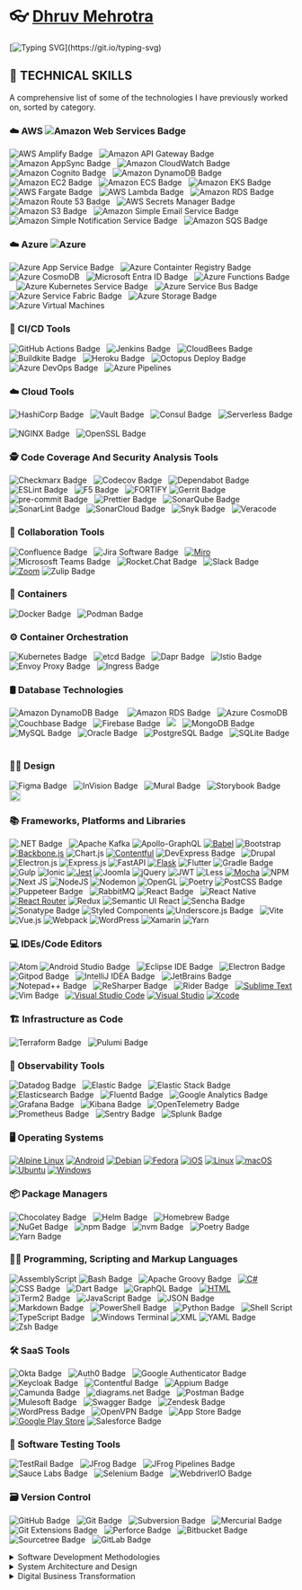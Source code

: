 # 👓 [Dhruv Mehrotra](https://github.com/dhruvmehrotra)  #

[![Typing SVG](https://readme-typing-svg.demolab.com?font=Fira+Code&weight=900&pause=500&vCenter=true&width=1000&lines=A+hands-on+technology+and+engineering+leader.;Over+18+years+of+experience+leading+globally+distributed+teams.)](https://git.io/typing-svg)

<!--
**dhruvmehrotra/dhruvmehrotra** is a ✨ _special_ ✨ repository because its `README.md` (this file) appears on your GitHub profile.

Here are some ideas to get you started:

- 🔭 I’m currently working on ...
- 🌱 I’m currently learning ...
- 👯 I’m looking to collaborate on ...
- 🤔 I’m looking for help with ...
- 💬 Ask me about ...
- 📫 How to reach me: ...
- 😄 Pronouns: ...
- ⚡ Fun fact: ...
-->

## 🥷 TECHNICAL SKILLS

A comprehensive list of some of the technologies I have previously worked on, sorted by category.

### ☁️ AWS <img src="https://img.shields.io/badge/Amazon%20Web%20Services-232F3E?logo=amazonwebservices&logoColor=fff" alt="Amazon Web Services Badge">&nbsp;&nbsp; 
 
<img src="https://img.shields.io/badge/AWS%20Amplify-F90?logo=awsamplify&logoColor=fff" alt="AWS Amplify Badge">&nbsp;&nbsp;
<img src="https://img.shields.io/badge/Amazon%20API%20Gateway-FF4F8B?logo=amazonapigateway&logoColor=fff" alt="Amazon API Gateway Badge">&nbsp;&nbsp;
<img src="https://img.shields.io/badge/Amazon%20AppSync-FF4F8B?logo=amazonapigateway&logoColor=fff" alt="Amazon AppSync Badge">&nbsp;&nbsp;
<img src="https://img.shields.io/badge/Amazon%20CloudWatch-FF4F8B?logo=amazoncloudwatch&logoColor=fff" alt="Amazon CloudWatch Badge">&nbsp;&nbsp;
<img src="https://img.shields.io/badge/Amazon%20Cognito-DD344C?logo=amazoncognito&logoColor=fff" alt="Amazon Cognito Badge">&nbsp;&nbsp;
<img src="https://img.shields.io/badge/Amazon%20DynamoDB-4053D6?logo=amazondynamodb&logoColor=fff" alt="Amazon DynamoDB Badge"> &nbsp;&nbsp;
<img src="https://img.shields.io/badge/Amazon%20EC2-F90?logo=amazonec2&logoColor=fff" alt="Amazon EC2 Badge">&nbsp;&nbsp;
<img src="https://img.shields.io/badge/Amazon%20ECS-F90?logo=amazonecs&logoColor=fff" alt="Amazon ECS Badge">&nbsp;&nbsp;
<img src="https://img.shields.io/badge/Amazon%20EKS-F90?logo=amazoneks&logoColor=fff" alt="Amazon EKS Badge">&nbsp;&nbsp;
<img src="https://img.shields.io/badge/AWS%20Fargate-F90?logo=awsfargate&logoColor=fff" alt="AWS Fargate Badge">&nbsp;&nbsp;
<img src="https://img.shields.io/badge/AWS%20Lambda-F90?logo=awslambda&logoColor=fff" alt="AWS Lambda Badge">&nbsp;&nbsp;
<img src="https://img.shields.io/badge/Amazon%20RDS-527FFF?logo=amazonrds&logoColor=fff" alt="Amazon RDS Badge">&nbsp;&nbsp;
<img src="https://img.shields.io/badge/Amazon%20Route%2053-8C4FFF?logo=amazonroute53&logoColor=fff" alt="Amazon Route 53 Badge">&nbsp;&nbsp;
<img src="https://img.shields.io/badge/AWS%20Secrets%20Manager-DD344C?logo=awssecretsmanager&logoColor=fff" alt="AWS Secrets Manager Badge">&nbsp;&nbsp;
<img src="https://img.shields.io/badge/Amazon%20S3-569A31?logo=amazons3&logoColor=fff" alt="Amazon S3 Badge">&nbsp;&nbsp;
<img src="https://img.shields.io/badge/Amazon%20Simple%20Email%20Service-DD344C?logo=amazonsimpleemailservice&logoColor=fff" alt="Amazon Simple Email Service Badge">&nbsp;&nbsp;
<img src="https://img.shields.io/badge/Amazon%20SNS-DD344C?logo=amazonsqs&logoColor=fff" alt="Amazon Simple Notification Service Badge">&nbsp;&nbsp;
<img src="https://img.shields.io/badge/Amazon%20SQS-FF4F8B?logo=amazonsqs&logoColor=fff" alt="Amazon SQS Badge">&nbsp;&nbsp;
  
### ☁️ Azure <img src="https://badgen.net/static/%20/Azure?icon=azure" alt="Azure">&nbsp;&nbsp; 

<img src="https://img.shields.io/badge/Azure%20App%20Service-2F93E0?logo=azure&logoColor=fff" alt="Azure App Service Badge">&nbsp;&nbsp;
<img src="https://img.shields.io/badge/Azure%20Container%20Registry-2F93E0?logo=azure&logoColor=fff" alt="Azure Containter Registry Badge">&nbsp;&nbsp;
<img src="https://img.shields.io/badge/Azure%20CosmosDB-2F93E0?logo=azure&logoColor=fff" alt="Azure CosmoDB">&nbsp;&nbsp;
<img src="https://img.shields.io/badge/Microsoft%20Entra%20ID-2F93E0?logo=azure&logoColor=fff" alt="Microsoft Entra ID Badge">&nbsp;&nbsp;
<img src="https://img.shields.io/badge/Azure%20Functions-2F93E0?logo=azure&logoColor=fff" alt="Azure Functions Badge">&nbsp;&nbsp;
<img src="https://img.shields.io/badge/Azure%20Kubernetes%20Service-2F93E0?logo=azure&logoColor=fff" alt="Azure Kubernetes Service Badge">&nbsp;&nbsp;
<img src="https://img.shields.io/badge/Azure%20Service%20Bus-2F93E0?logo=azure&logoColor=fff" alt="Azure Service Bus Badge">&nbsp;&nbsp;
<img src="https://img.shields.io/badge/Azure%20Service%20Fabric-2F93E0?logo=azure&logoColor=fff" alt="Azure Service Fabric Badge">&nbsp;&nbsp;
<img src="https://img.shields.io/badge/Azure%20Storage-2F93E0?logo=azure&logoColor=fff" alt="Azure Storage Badge">&nbsp;&nbsp;
<img src="https://img.shields.io/badge/Azure%20Virtual%20Machines-2F93E0?logo=azure&logoColor=fff" alt="Azure Virtual Machines">&nbsp;&nbsp;

### 📲 CI/CD Tools

<img src="https://img.shields.io/badge/GitHub%20Actions-2088FF?logo=githubactions&logoColor=fff" alt="GitHub Actions Badge">&nbsp;&nbsp;
<img src="https://img.shields.io/badge/Jenkins-D24939?logo=jenkins&logoColor=fff" alt="Jenkins Badge">&nbsp;&nbsp;
<img src="https://img.shields.io/badge/CloudBees-1997B5?logo=cloudbees&logoColor=fff" alt="CloudBees Badge">&nbsp;&nbsp;
<img src="https://img.shields.io/badge/Buildkite-14CC80?logo=buildkite&logoColor=fff" alt="Buildkite Badge">&nbsp;&nbsp;
<img src="https://img.shields.io/badge/Heroku-430098?logo=heroku&logoColor=fff" alt="Heroku Badge">&nbsp;&nbsp;
<img src="https://img.shields.io/badge/Octopus%20Deploy-2F93E0?logo=octopusdeploy&logoColor=fff" alt="Octopus Deploy Badge">&nbsp;&nbsp;
<img src="https://img.shields.io/badge/Azure%20DevOps-2F93E0?logo=azure&logoColor=fff" alt="Azure DevOps Badge">&nbsp;&nbsp;
<img src="https://badgen.net/static/%20/Azure%20Pipelines?icon=azurepipelines" alt="Azure Pipelines">&nbsp;&nbsp; 

### ☁️ Cloud Tools

<img src="https://img.shields.io/badge/HashiCorp-000?logo=hashicorp&logoColor=fff" alt="HashiCorp Badge">&nbsp;&nbsp;
<img src="https://img.shields.io/badge/Vault-FFEC6E?logo=vault&logoColor=000" alt="Vault Badge">&nbsp;&nbsp;
<img src="https://img.shields.io/badge/Consul-F24C53?logo=consul&logoColor=fff" alt="Consul Badge">&nbsp;&nbsp;
<img src="https://img.shields.io/badge/Serverless-FD5750?logo=serverless&logoColor=fff" alt="Serverless Badge">&nbsp;&nbsp;     
<img src="https://img.shields.io/badge/NGINX-009639?logo=nginx&logoColor=fff" alt="NGINX Badge">&nbsp;&nbsp;
<img src="https://img.shields.io/badge/OpenSSL-721412?logo=openssl&logoColor=fff" alt="OpenSSL Badge">&nbsp;&nbsp;

### 🕵 Code Coverage And Security Analysis Tools

<img src="https://img.shields.io/badge/Checkmarx-54B848?logo=checkmarx&logoColor=fff" alt="Checkmarx Badge">&nbsp;&nbsp;
<img src="https://img.shields.io/badge/Codecov-F01F7A?logo=codecov&logoColor=fff" alt="Codecov Badge">&nbsp;&nbsp;
<img src="https://img.shields.io/badge/Dependabot-025E8C?logo=dependabot&logoColor=fff" alt="Dependabot Badge">&nbsp;&nbsp;
<img src="https://img.shields.io/badge/ESLint-4B32C3?logo=eslint&logoColor=fff" alt="ESLint Badge">&nbsp;&nbsp;
<img src="https://img.shields.io/badge/F5-E4002B?logo=f5&logoColor=fff" alt="F5 Badge">&nbsp;&nbsp;
![FORTIFY](https://img.shields.io/badge/FORTIFY-4EAA25)
<img src="https://img.shields.io/badge/Gerrit-EEE?logo=gerrit&logoColor=000" alt="Gerrit Badge">&nbsp;&nbsp;
<img src="https://img.shields.io/badge/pre--commit-FAB040?logo=precommit&logoColor=fff" alt="pre-commit Badge">&nbsp;&nbsp;
<img src="https://img.shields.io/badge/Prettier-F7B93E?logo=prettier&logoColor=fff" alt="Prettier Badge">&nbsp;&nbsp;
<img src="https://img.shields.io/badge/SonarQube-4E9BCD?logo=sonarqube&logoColor=fff" alt="SonarQube Badge">&nbsp;&nbsp;
<img src="https://img.shields.io/badge/SonarLint-CB2029?logo=sonarlint&logoColor=fff" alt="SonarLint Badge">&nbsp;&nbsp;
<img src="https://img.shields.io/badge/SonarCloud-F3702A?logo=sonarcloud&logoColor=fff" alt="SonarCloud Badge">&nbsp;&nbsp;
<img src="https://img.shields.io/badge/Snyk-4C4A73?logo=snyk&logoColor=fff" alt="Snyk Badge">&nbsp;&nbsp;
![Veracode](https://img.shields.io/badge/Veracode-4EAA25)

### 💬 Collaboration Tools 

<img src="https://img.shields.io/badge/Confluence-0052CC?logo=confluence&logoColor=fff" alt="Confluence Badge">&nbsp;&nbsp;
<img src="https://img.shields.io/badge/Jira%20Software-0052CC?logo=jirasoftware&logoColor=fff" alt="Jira Software Badge">&nbsp;&nbsp;
[![Miro](https://img.shields.io/badge/Miro-050038?logo=miro&logoColor=fff)](#)
<img src="https://img.shields.io/badge/Micrososft%20Teams-512BD4?logo=microsoft&logoColor=fff" alt="Micrososft Teams Badge">&nbsp;&nbsp;
<img src="https://img.shields.io/badge/Rocket.Chat-F5455C?logo=rocketdotchat&logoColor=fff" alt="Rocket.Chat Badge">&nbsp;&nbsp;
<img src="https://img.shields.io/badge/Slack-4A154B?logo=slack&logoColor=fff" alt="Slack Badge">&nbsp;&nbsp;
[![Zoom](https://img.shields.io/badge/Zoom-2D8CFF?logo=zoom&logoColor=white)](#)
<img src="https://img.shields.io/badge/Zulip-6492FE?logo=zulip&logoColor=fff" alt="Zulip Badge">&nbsp;&nbsp;	

### 🚚 Containers 
<img src="https://img.shields.io/badge/Docker-2496ED?logo=docker&logoColor=fff" alt="Docker Badge">&nbsp;&nbsp;
<img src="https://img.shields.io/badge/Podman-892CA0?logo=podman&logoColor=fff" alt="Podman Badge">&nbsp;&nbsp;

### ⚙️ Container Orchestration 
<img src="https://img.shields.io/badge/Kubernetes-326CE5?logo=kubernetes&logoColor=fff" alt="Kubernetes Badge">&nbsp;&nbsp;
<img src="https://img.shields.io/badge/etcd-419EDA?logo=etcd&logoColor=fff" alt="etcd Badge">&nbsp;&nbsp;
<img src="https://img.shields.io/badge/Dapr-0D2192?logo=dapr&logoColor=fff" alt="Dapr Badge">&nbsp;&nbsp;
<img src="https://img.shields.io/badge/Istio-466BB0?logo=istio&logoColor=fff" alt="Istio Badge">&nbsp;&nbsp;
<img src="https://img.shields.io/badge/Envoy%20Proxy-AC6199?logo=envoyproxy&logoColor=fff" alt="Envoy Proxy Badge">&nbsp;&nbsp;
<img src="https://img.shields.io/badge/Ingress-783CBD?logo=ingress&logoColor=fff" alt="Ingress Badge">&nbsp;&nbsp;

### 🛢️ Database Technologies

<img src="https://img.shields.io/badge/Amazon%20DynamoDB-4053D6?logo=amazondynamodb&logoColor=fff" alt="Amazon DynamoDB Badge"> &nbsp;&nbsp;
<img src="https://img.shields.io/badge/Amazon%20RDS-527FFF?logo=amazonrds&logoColor=fff" alt="Amazon RDS Badge">&nbsp;&nbsp;
<img src="https://img.shields.io/badge/Azure%20CosmosDB-2F93E0?logo=azure&logoColor=fff" alt="Azure CosmoDB">&nbsp;&nbsp;
<img src="https://img.shields.io/badge/Couchbase-EA2328?logo=couchbase&logoColor=fff" alt="Couchbase Badge">&nbsp;&nbsp;
<img src="https://img.shields.io/badge/Firebase-DD2C00?logo=firebase&logoColor=fff" alt="Firebase Badge">&nbsp;&nbsp;
<img src="https://img.shields.io/badge/Microsoft_SQL_Server-CC2927?logo=microsoft-sql-server&logoColor=white">&nbsp;&nbsp;
<img src="https://img.shields.io/badge/MongoDB-47A248?logo=mongodb&logoColor=fff" alt="MongoDB Badge">&nbsp;&nbsp;
<img src="https://img.shields.io/badge/MySQL-4479A1?logo=mysql&logoColor=fff" alt="MySQL Badge">&nbsp;&nbsp;
<img src="https://img.shields.io/badge/Oracle-F80000?logo=oracle&logoColor=fff" alt="Oracle Badge">&nbsp;&nbsp;
<img src="https://img.shields.io/badge/PostgreSQL-4169E1?logo=postgresql&logoColor=fff" alt="PostgreSQL Badge">&nbsp;&nbsp;
<img src="https://img.shields.io/badge/SQLite-003B57?logo=sqlite&logoColor=fff" alt="SQLite Badge">&nbsp;&nbsp;

### 🧑‍🎨 Design

<img src="https://img.shields.io/badge/Figma-F24E1E?logo=figma&logoColor=fff" alt="Figma Badge">&nbsp;&nbsp;
<img src="https://img.shields.io/badge/InVision-F36?logo=invision&logoColor=fff" alt="InVision Badge">&nbsp;&nbsp;
<img src="https://img.shields.io/badge/Mural-FF4B4B?logo=mural&logoColor=fff" alt="Mural Badge">&nbsp;&nbsp;
<img src="https://img.shields.io/badge/Storybook-FF4785?logo=storybook&logoColor=fff" alt="Storybook Badge">&nbsp;&nbsp;
<img height=20 src="https://raw.githubusercontent.com/widgetbook/widgetbook/4130a18efa61a1b94185409a6f7a735e0494fb30/docs/assets/WidgetbookLogo.svg">

### 📚 Frameworks, Platforms and Libraries

<img src="https://img.shields.io/badge/.NET-512BD4?logo=dotnet&logoColor=fff" alt=".NET Badge">&nbsp;&nbsp;
![Apache Kafka](https://img.shields.io/badge/Apache%20Kafka-000?logo=apachekafka)
![Apollo-GraphQL](https://img.shields.io/badge/-ApolloGraphQL-311C87?logo=apollo-graphql)
[![Babel](https://img.shields.io/badge/Babel-F9DC3E?logo=babel&logoColor=000)](#)
![Bootstrap](https://img.shields.io/badge/bootstrap-%238511FA.svg?logo=bootstrap&logoColor=white)
[![Backbone.js](https://img.shields.io/badge/Backbone.js-0071B5?logo=backbonedotjs&logoColor=fff)](#)
![Chart.js](https://img.shields.io/badge/chart.js-F5788D.svg?logo=chart.js&logoColor=white)
[![Contentful](https://img.shields.io/badge/Contentful-2478CC?logo=contentful&logoColor=fff)](#)
<img src="https://img.shields.io/badge/DevExpress-FF7200?logo=devexpress&logoColor=fff" alt="DevExpress Badge">&nbsp;&nbsp;
![Drupal](https://img.shields.io/badge/drupal-%230678BE.svg?logo=drupal&logoColor=white)
![Electron.js](https://img.shields.io/badge/Electron-191970?logo=Electron&logoColor=white)
![Express.js](https://img.shields.io/badge/express.js-%23404d59.svg?logo=express&logoColor=%2361DAFB)
![FastAPI](https://img.shields.io/badge/FastAPI-005571?logo=fastapi)
[![Flask](https://img.shields.io/badge/Flask-000?logo=flask&logoColor=fff)](#)
![Flutter](https://img.shields.io/badge/Flutter-%2302569B.svg?logo=Flutter&logoColor=white)
<img src="https://img.shields.io/badge/Gradle-02303A?logo=gradle&logoColor=fff" alt="Gradle Badge">&nbsp;&nbsp;
![Gulp](https://img.shields.io/badge/GULP-%23CF4647.svg?logo=gulp&logoColor=white)
![Ionic](https://img.shields.io/badge/Ionic-%233880FF.svg?logo=Ionic&logoColor=white)
[![Jest](https://img.shields.io/badge/Jest-C21325?logo=jest&logoColor=fff)](#)
![Joomla](https://img.shields.io/badge/joomla-%235091CD.svg?logo=joomla&logoColor=white)
![jQuery](https://img.shields.io/badge/jquery-%230769AD.svg?logo=jquery&logoColor=white)
![JWT](https://img.shields.io/badge/JWT-black?logo=JSON%20web%20tokens)
![Less](https://img.shields.io/badge/less-2B4C80?logo=less&logoColor=white)
[![Mocha](https://img.shields.io/badge/Mocha-8D6748?logo=mocha&logoColor=fff)](#)
![NPM](https://img.shields.io/badge/NPM-%23CB3837.svg?logo=npm&logoColor=white)
![Next JS](https://img.shields.io/badge/Next.js-black?logo=next.js&logoColor=white)
![NodeJS](https://img.shields.io/badge/node.js-6DA55F?logo=node.js&logoColor=white)
![Nodemon](https://img.shields.io/badge/NODEMON-%23323330.svg?logo=nodemon&logoColor=%BBDEAD)
![OpenGL](https://img.shields.io/badge/OpenGL-%23FFFFFF.svg?logo=opengl)
![Poetry](https://img.shields.io/badge/Poetry-%233B82F6.svg?logo=poetry&logoColor=0B3D8D)
<img src="https://img.shields.io/badge/PostCSS-DD3A0A?logo=postcss&logoColor=fff" alt="PostCSS Badge">&nbsp;&nbsp;
<img src="https://img.shields.io/badge/Puppeteer-40B5A4?logo=puppeteer&logoColor=fff" alt="Puppeteer Badge">&nbsp;&nbsp;
![RabbitMQ](https://img.shields.io/badge/Rabbitmq-FF6600?logo=rabbitmq&logoColor=white)
<img src="https://img.shields.io/badge/React-61DAFB?logo=react&logoColor=000" alt="React Badge">&nbsp;&nbsp;
![React Native](https://img.shields.io/badge/react_native-%2320232a.svg?logo=react&logoColor=%2361DAFB)
[![React Router](https://img.shields.io/badge/React_Router-CA4245?logo=react-router&logoColor=white)](#)
![Redux](https://img.shields.io/badge/redux-%23593d88.svg?logo=redux&logoColor=white)
![Semantic UI React](https://img.shields.io/badge/Semantic%20UI%20React-%2335BDB2.svg?logo=SemanticUIReact&logoColor=white)
<img src="https://img.shields.io/badge/Sencha-86BC40?logo=sencha&logoColor=fff" alt="Sencha Badge">&nbsp;&nbsp;
<img src="https://img.shields.io/badge/Sonatype-1B1C30?logo=sonatype&logoColor=fff" alt="Sonatype Badge">
![Styled Components](https://img.shields.io/badge/styled--components-DB7093?logo=styled-components&logoColor=white)
<img src="https://img.shields.io/badge/Underscore.js-0371B5?logo=underscoredotjs&logoColor=fff" alt="Underscore.js Badge">&nbsp;&nbsp;
![Vite](https://img.shields.io/badge/vite-%23646CFF.svg?logo=vite&logoColor=white)
![Vue.js](https://img.shields.io/badge/vuejs-%2335495e.svg?logo=vuedotjs&logoColor=%234FC08D)
![Webpack](https://img.shields.io/badge/webpack-%238DD6F9.svg?logo=webpack&logoColor=black)
![WordPress](https://img.shields.io/badge/WordPress-%23117AC9.svg?logo=WordPress&logoColor=white)
![Xamarin](https://img.shields.io/badge/Xamarin-3199DC?logo=xamarin&logoColor=white)
![Yarn](https://img.shields.io/badge/yarn-%232C8EBB.svg?logo=yarn&logoColor=white)

### 💻 IDEs/Code Editors

![Atom](https://img.shields.io/badge/Atom-%2366595C.svg?logo=atom&logoColor=white)
<img src="https://img.shields.io/badge/Android%20Studio-3DDC84?logo=androidstudio&logoColor=fff" alt="Android Studio Badge">&nbsp;&nbsp;
<img src="https://img.shields.io/badge/Eclipse%20IDE-2C2255?logo=eclipseide&logoColor=fff" alt="Eclipse IDE Badge">&nbsp;&nbsp;
<img src="https://img.shields.io/badge/Electron-47848F?logo=electron&logoColor=fff" alt="Electron Badge">&nbsp;&nbsp;
<img src="https://img.shields.io/badge/Gitpod-FFAE33?logo=gitpod&logoColor=fff" alt="Gitpod Badge">&nbsp;&nbsp;
<img src="https://img.shields.io/badge/IntelliJ%20IDEA-000?logo=intellijidea&logoColor=fff" alt="IntelliJ IDEA Badge">&nbsp;&nbsp;
<img src="https://img.shields.io/badge/JetBrains-000?logo=jetbrains&logoColor=fff" alt="JetBrains Badge">&nbsp;&nbsp;
<img src="https://img.shields.io/badge/Notepad%2B%2B-90E59A?logo=notepadplusplus&logoColor=000" alt="Notepad++ Badge">&nbsp;&nbsp;
<img src="https://img.shields.io/badge/ReSharper-000?logo=resharper&logoColor=fff" alt="ReSharper Badge">&nbsp;&nbsp;
<img src="https://img.shields.io/badge/Rider-000?logo=Rider&logoColor=white&color=black&labelColor=crimson" alt="Rider Badge">&nbsp;&nbsp;
[![Sublime Text](https://img.shields.io/badge/Sublime%20Text-%23575757.svg?logo=sublime-text&logoColor=important)](#)
<img src="https://img.shields.io/badge/Vim-019733?logo=vim&logoColor=fff" alt="Vim Badge">&nbsp;&nbsp;
[![Visual Studio Code](https://custom-icon-badges.demolab.com/badge/Visual%20Studio%20Code-0078d7.svg?logo=vsc&logoColor=white)](#)
[![Visual Studio](https://custom-icon-badges.demolab.com/badge/Visual%20Studio-5C2D91.svg?&logo=visual-studio&logoColor=white)](#)
[![Xcode](https://img.shields.io/badge/Xcode-007ACC?logo=Xcode&logoColor=white)](#)

### 🏗️ Infrastructure as Code

<img src="https://img.shields.io/badge/Terraform-844FBA?logo=terraform&logoColor=fff" alt="Terraform Badge">&nbsp;&nbsp;
<img src="https://img.shields.io/badge/Pulumi-8A3391?logo=pulumi&logoColor=fff" alt="Pulumi Badge">&nbsp;&nbsp;

### 🔭 Observability Tools 

<img src="https://img.shields.io/badge/Datadog-632CA6?logo=datadog&logoColor=fff" alt="Datadog Badge">&nbsp;&nbsp;
<img src="https://img.shields.io/badge/Elastic-005571?logo=elastic&logoColor=fff" alt="Elastic Badge">&nbsp;&nbsp;
<img src="https://img.shields.io/badge/Elastic%20Stack-005571?logo=elasticstack&logoColor=fff" alt="Elastic Stack Badge">&nbsp;&nbsp;
<img src="https://img.shields.io/badge/Elasticsearch-005571?logo=elasticsearch&logoColor=fff" alt="Elasticsearch Badge">&nbsp;&nbsp;
<img src="https://img.shields.io/badge/Fluentd-0E83C8?logo=fluentd&logoColor=fff" alt="Fluentd Badge">&nbsp;&nbsp;
<img src="https://img.shields.io/badge/Google%20Analytics-E37400?logo=googleanalytics&logoColor=fff" alt="Google Analytics Badge">&nbsp;&nbsp;
<img src="https://img.shields.io/badge/Grafana-F46800?logo=grafana&logoColor=fff" alt="Grafana Badge">&nbsp;&nbsp;
<img src="https://img.shields.io/badge/Kibana-005571?logo=kibana&logoColor=fff" alt="Kibana Badge">&nbsp;&nbsp;
<img src="https://img.shields.io/badge/OpenTelemetry-000?logo=opentelemetry&logoColor=fff" alt="OpenTelemetry Badge">&nbsp;&nbsp;
<img src="https://img.shields.io/badge/Prometheus-E6522C?logo=prometheus&logoColor=fff" alt="Prometheus Badge">&nbsp;&nbsp;
<img src="https://img.shields.io/badge/Sentry-362D59?logo=sentry&logoColor=fff" alt="Sentry Badge">&nbsp;&nbsp;
<img src="https://img.shields.io/badge/Splunk-000?logo=splunk&logoColor=fff" alt="Splunk Badge">&nbsp;&nbsp;

### 🖥️ Operating Systems

[![Alpine Linux](https://img.shields.io/badge/Alpine%20Linux-0D597F?logo=alpinelinux&logoColor=fff)](#)
[![Android](https://img.shields.io/badge/Android-3DDC84?logo=android&logoColor=white)](#)
[![Debian](https://img.shields.io/badge/Debian-A81D33?logo=debian&logoColor=fff)](#)
[![Fedora](https://img.shields.io/badge/Fedora-51A2DA?logo=fedora&logoColor=fff)](#)
[![iOS](https://img.shields.io/badge/iOS-000000?&logo=apple&logoColor=white)](#)
[![Linux](https://img.shields.io/badge/Linux-FCC624?logo=linux&logoColor=black)](#)
[![macOS](https://img.shields.io/badge/macOS-000000?logo=apple&logoColor=F0F0F0)](#)
[![Ubuntu](https://img.shields.io/badge/Ubuntu-E95420?logo=ubuntu&logoColor=white)](#)
[![Windows](https://custom-icon-badges.demolab.com/badge/Windows-0078D6?logo=windows11&logoColor=white)](#)

### 📦 Package Managers

<img src="https://img.shields.io/badge/Chocolatey-80B5E3?logo=chocolatey&logoColor=fff" alt="Chocolatey Badge">&nbsp;&nbsp;
<img src="https://img.shields.io/badge/Helm-0F1689?logo=helm&logoColor=fff" alt="Helm Badge">&nbsp;&nbsp;
<img src="https://img.shields.io/badge/Homebrew-FBB040?logo=homebrew&logoColor=fff" alt="Homebrew Badge">&nbsp;&nbsp;
<img src="https://img.shields.io/badge/NuGet-004880?logo=nuget&logoColor=fff" alt="NuGet Badge">&nbsp;&nbsp;
<img src="https://img.shields.io/badge/npm-CB3837?logo=npm&logoColor=fff" alt="npm Badge">&nbsp;&nbsp;
<img src="https://img.shields.io/badge/nvm-F4DD4B?logo=nvm&logoColor=000" alt="nvm Badge">&nbsp;&nbsp;
<img src="https://img.shields.io/badge/Poetry-60A5FA?logo=poetry&logoColor=fff" alt="Poetry Badge">&nbsp;&nbsp;
<img src="https://img.shields.io/badge/Yarn-2C8EBB?logo=yarn&logoColor=fff" alt="Yarn Badge">&nbsp;&nbsp;

### 🧑‍💻 Programming, Scripting and Markup Languages

![AssemblyScript](https://img.shields.io/badge/assembly%20script-%23000000.svg?logo=assemblyscript&logoColor=white)
<img src="https://img.shields.io/badge/Bash-4EAA25?logo=gnubash&logoColor=fff" alt="Bash Badge">&nbsp;&nbsp;
<img src="https://img.shields.io/badge/Apache%20Groovy-4298B8?logo=apachegroovy&logoColor=fff" alt="Apache Groovy Badge">&nbsp;&nbsp;
[![C#](https://custom-icon-badges.demolab.com/badge/C%23-%23239120.svg?logo=cshrp&logoColor=white)](#)
<img src="https://img.shields.io/badge/CSS-1572B6?logo=css3&logoColor=fff" alt="CSS Badge">&nbsp;&nbsp;
<img src="https://img.shields.io/badge/Dart-%230175C2.svg?logo=dart&logoColor=white" alt="Dart Badge">&nbsp;&nbsp;
<img src="https://img.shields.io/badge/GraphQL-E10098?logo=graphql&logoColor=fff" alt="GraphQL Badge">&nbsp;&nbsp;
[![HTML](https://img.shields.io/badge/HTML-%23E34F26.svg?logo=html5&logoColor=white)](#)
<img src="https://img.shields.io/badge/iTerm2-000?logo=iterm2&logoColor=fff" alt="iTerm2 Badge">&nbsp;&nbsp;
<img src="https://img.shields.io/badge/JavaScript-F7DF1E?logo=javascript&logoColor=000" alt="JavaScript Badge">&nbsp;&nbsp;
<img src="https://img.shields.io/badge/JSON-000?logo=json&logoColor=fff" alt="JSON Badge">&nbsp;&nbsp;
<img src="https://img.shields.io/badge/Markdown-000?logo=markdown&logoColor=fff" alt="Markdown Badge">&nbsp;&nbsp;
<img src ="https://img.shields.io/badge/PowerShell-%235391FE.svg?logo=powershell&logoColor=white" alt="PowerShell Badge">&nbsp;&nbsp;
<img src="https://img.shields.io/badge/Python-3670A0?logo=python&logoColor=ffdd54" alt="Python Badge">&nbsp;&nbsp;
![Shell Script](https://img.shields.io/badge/shell_script-%23121011.svg?style=for-the-badge&logo=gnu-bash&logoColor=white)
<img src="https://img.shields.io/badge/TypeScript-3178C6?logo=typescript&logoColor=fff" alt="TypeScript Badge">&nbsp;&nbsp;
![Windows Terminal](https://img.shields.io/badge/Windows%20Terminal-%234D4D4D.svg?logo=windows-terminal&logoColor=white)
![XML](https://img.shields.io/badge/XML-000)
<img src="https://img.shields.io/badge/YAML-CB171E?logo=yaml&logoColor=fff" alt="YAML Badge">&nbsp;&nbsp;
<img src="https://img.shields.io/badge/Zsh-F15A24?logo=zsh&logoColor=fff" alt="Zsh Badge">&nbsp;&nbsp;

### 🛠️ SaaS Tools

<img src="https://img.shields.io/badge/Okta-007DC1?logo=okta&logoColor=fff" alt="Okta Badge">&nbsp;&nbsp;
<img src="https://img.shields.io/badge/Auth0-EB5424?logo=auth0&logoColor=fff" alt="Auth0 Badge">&nbsp;&nbsp;
<img src="https://img.shields.io/badge/Google%20Authenticator-4285F4?logo=googleauthenticator&logoColor=fff" alt="Google Authenticator Badge">&nbsp;&nbsp;
<img src="https://img.shields.io/badge/Keycloak-4D4D4D?logo=keycloak&logoColor=fff" alt="Keycloak Badge">&nbsp;&nbsp;
<img src="https://img.shields.io/badge/Contentful-2478CC?logo=contentful&logoColor=fff" alt="Contentful Badge">&nbsp;&nbsp;
<img src="https://img.shields.io/badge/Appium-EE376D?logo=appium&logoColor=fff" alt="Appium Badge">&nbsp;&nbsp;
<img src="https://img.shields.io/badge/Camunda-FC5D0D?logo=camunda&logoColor=fff" alt="Camunda Badge">&nbsp;&nbsp;
<img src="https://img.shields.io/badge/diagrams.net-F08705?logo=diagramsdotnet&logoColor=fff" alt="diagrams.net Badge">&nbsp;&nbsp;
<img src="https://img.shields.io/badge/Postman-FF6C37?logo=postman&logoColor=fff" alt="Postman Badge">&nbsp;&nbsp;
<img src="https://img.shields.io/badge/Mulesoft-00A0DF?logo=mulesoft&logoColor=fff" alt="Mulesoft Badge">&nbsp;&nbsp;
<img src="https://img.shields.io/badge/Swagger-85EA2D?logo=swagger&logoColor=000" alt="Swagger Badge">&nbsp;&nbsp;
<img src="https://img.shields.io/badge/Zendesk-03363D?logo=zendesk&logoColor=fff" alt="Zendesk Badge">&nbsp;&nbsp;
<img src="https://img.shields.io/badge/WordPress-21759B?logo=wordpress&logoColor=fff" alt="WordPress Badge">&nbsp;&nbsp;
<img src="https://img.shields.io/badge/OpenVPN-EA7E20?logo=openvpn&logoColor=fff" alt="OpenVPN Badge">&nbsp;&nbsp;
<img src="https://img.shields.io/badge/App%20Store-0D96F6?logo=appstore&logoColor=fff" alt="App Store Badge">&nbsp;&nbsp;
[![Google Play Store](https://img.shields.io/badge/Google_Play-414141?logo=google-play&logoColor=white)](#)
<img src="https://img.shields.io/badge/Salesforce-00A1E0?logo=salesforce&logoColor=fff" alt="Salesforce Badge">&nbsp;&nbsp;

### 🔬 Software Testing Tools

<img src="https://img.shields.io/badge/TestRail-65C179?logo=testrail&logoColor=fff" alt="TestRail Badge">&nbsp;&nbsp;
<img src="https://img.shields.io/badge/JFrog-40BE46?logo=jfrog&logoColor=fff" alt="JFrog Badge">&nbsp;&nbsp;
<img src="https://img.shields.io/badge/JFrog%20Pipelines-40BE46?logo=jfrogpipelines&logoColor=fff" alt="JFrog Pipelines Badge">&nbsp;&nbsp;
<img src="https://img.shields.io/badge/Sauce%20Labs-3DDC91?logo=saucelabs&logoColor=fff" alt="Sauce Labs Badge">&nbsp;&nbsp;
<img src="https://img.shields.io/badge/Selenium-43B02A?logo=selenium&logoColor=fff" alt="Selenium Badge">&nbsp;&nbsp;
<img src="https://img.shields.io/badge/WebdriverIO-EA5906?logo=webdriverio&logoColor=fff" alt="WebdriverIO Badge">&nbsp;&nbsp;

 ### 🗃️ Version Control

<img src="https://img.shields.io/badge/GitHub-181717?logo=github&logoColor=fff" alt="GitHub Badge">&nbsp;&nbsp;
<img src="https://img.shields.io/badge/Git-F05032?logo=git&logoColor=fff" alt="Git Badge">&nbsp;&nbsp;
<img src="https://img.shields.io/badge/Subversion-809CC9?logo=subversion&logoColor=fff" alt="Subversion Badge">&nbsp;&nbsp;
<img src="https://img.shields.io/badge/Mercurial-999?logo=mercurial&logoColor=fff" alt="Mercurial Badge">&nbsp;&nbsp;
<img src="https://img.shields.io/badge/Git%20Extensions-212121?logo=gitextensions&logoColor=fff" alt="Git Extensions Badge">&nbsp;&nbsp;
<img src="https://img.shields.io/badge/Perforce-404040?logo=perforce&logoColor=fff" alt="Perforce Badge">&nbsp;&nbsp;
<img src="https://img.shields.io/badge/Bitbucket-0052CC?logo=bitbucket&logoColor=fff" alt="Bitbucket Badge">&nbsp;&nbsp;
<img src="https://img.shields.io/badge/Sourcetree-0052CC?logo=sourcetree&logoColor=fff" alt="Sourcetree Badge">&nbsp;&nbsp;
<img src="https://img.shields.io/badge/GitLab-FC6D26?logo=gitlab&logoColor=fff" alt="GitLab Badge">&nbsp;&nbsp;

<details>
  <Summary>
    Software Development Methodologies
  </Summary>
  Agile | Scrum | Kanban | Waterfall | Lean | FDD | DevOps
</details>

<details>
  <Summary>
    System Architecture and Design
  </Summary>
  SOLID | DRY | KISS | GOF | Enterprise Design Patterns
</details>

<details>
  <Summary>
    Digital Business Transformation
  </Summary>
  Engineering Transformation | API First | Apps modernization | On-Prem to Cloud Migration | Service Delivery | Microservices Architecture | 3rd Party SaaS Integration
</details>
